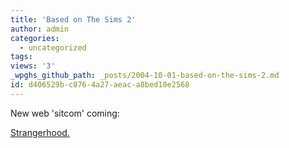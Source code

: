 ```yaml
---
title: 'Based on The Sims 2'
author: admin
categories:
  - uncategorized
tags: 
views: '3'
_wpghs_github_path: _posts/2004-10-01-based-on-the-sims-2.md
id: d406529b-c876-4a27-aeac-a8bed10e2568
---
```

<p>New web 'sitcom' coming:</p>
<p><a href="http://www.strangerhood.com/">Strangerhood.</a></p>
